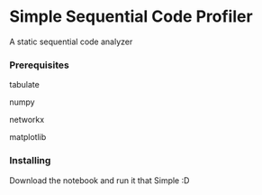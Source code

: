 # Simple Sequential Code Profiler

A static sequential code analyzer


### Prerequisites

tabulate 

numpy 

networkx 

matplotlib


### Installing

Download the notebook and run it that Simple :D
